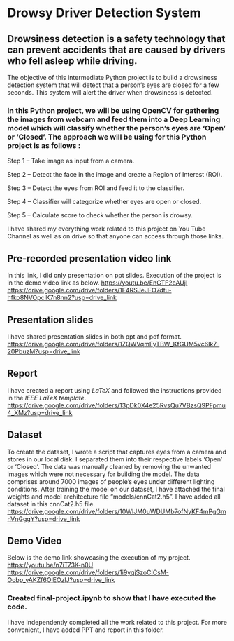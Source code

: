 # Drowsy Driver Detection System 


## Drowsiness detection is a safety technology that can prevent accidents that are caused by drivers who fell asleep while driving.

The objective of this intermediate Python project is to build a drowsiness detection system that will detect that a person’s eyes are closed for a few seconds. This system will alert the driver when drowsiness is detected.

### In this Python project, we will be using OpenCV for gathering the images from webcam and feed them into a Deep Learning model which will classify whether the person’s eyes are ‘Open’ or ‘Closed’. The approach we will be using for this Python project is as follows :

Step 1 – Take image as input from a camera.

Step 2 – Detect the face in the image and create a Region of Interest (ROI).

Step 3 – Detect the eyes from ROI and feed it to the classifier.

Step 4 – Classifier will categorize whether eyes are open or closed.

Step 5 – Calculate score to check whether the person is drowsy.

I have shared my everything work related to this project on You Tube Channel as well as on drive so that anyone can access through those links.


## Pre-recorded presentation video link
In this link, I did only presentation on ppt slides. Execution of the project is in the demo video link as below.
https://youtu.be/EnGTF2eAUjI
https://drive.google.com/drive/folders/1F4RSJeJFO7dtu-hfko8NVOpclK7n8nn2?usp=drive_link

## Presentation slides
I have shared presentation slides in both ppt and pdf format.
https://drive.google.com/drive/folders/1ZQWVqmFyTBW_KfGUM5vc6Ik7-20PbuzM?usp=drive_link


## Report
I have created a report using *LaTeX* and followed the instructions provided in the *IEEE LaTeX template*.
https://drive.google.com/drive/folders/13pDk0X4e25RvsQu7VBzsQ9PFpmu4_XMz?usp=drive_link


## Dataset
To create the dataset, I wrote a script that  captures eyes from a camera and stores in our local disk. I separated them into their  respective labels ‘Open’ or ‘Closed’. The data was manually cleaned by removing the  unwanted images which were not necessary for building the model. The data comprises around  7000 images of people’s eyes under different lighting conditions. After training the model on  our dataset, I have attached the final weights and model architecture file  “models/cnnCat2.h5”. 
I have added all dataset in this cnnCat2.h5 file.
https://drive.google.com/drive/folders/10WIJM0uWDUMb7ofNyKF4mPgGmnVnGggY?usp=drive_link

## Demo Video
Below is the demo link showcasing the execution of my project.
https://youtu.be/n7iT73K-n0U
https://drive.google.com/drive/folders/1i9yqjSzoCICsM-Oobp_yAKZf6OlEOzlJ?usp=drive_link


### Created final-project.ipynb to show that I have executed the code.


I have independently completed all the work related to this project.
For more convenient, I have added PPT and report in this folder.